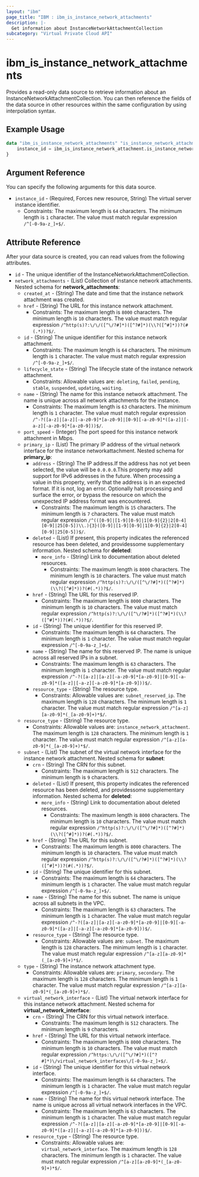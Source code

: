 ```yaml
---
layout: "ibm"
page_title: "IBM : ibm_is_instance_network_attachments"
description: |-
  Get information about InstanceNetworkAttachmentCollection
subcategory: "Virtual Private Cloud API"
---
```


# ibm_is_instance_network_attachments

Provides a read-only data source to retrieve information about an InstanceNetworkAttachmentCollection. You can then reference the fields of the data source in other resources within the same configuration by using interpolation syntax.

## Example Usage

```terraform
data "ibm_is_instance_network_attachments" "is_instance_network_attachments" {
	instance_id = ibm_is_instance_network_attachment.is_instance_network_attachment.instance_id
}
```

## Argument Reference

You can specify the following arguments for this data source.

* `instance_id` - (Required, Forces new resource, String) The virtual server instance identifier.
  * Constraints: The maximum length is `64` characters. The minimum length is `1` character. The value must match regular expression `/^[-0-9a-z_]+$/`.

## Attribute Reference

After your data source is created, you can read values from the following attributes.

* `id` - The unique identifier of the InstanceNetworkAttachmentCollection.
* `network_attachments` - (List) Collection of instance network attachments.
Nested schema for **network_attachments**:
	* `created_at` - (String) The date and time that the instance network attachment was created.
	* `href` - (String) The URL for this instance network attachment.
	  * Constraints: The maximum length is `8000` characters. The minimum length is `10` characters. The value must match regular expression `/^http(s)?:\/\/([^\/?#]*)([^?#]*)(\\?([^#]*))?(#(.*))?$/`.
	* `id` - (String) The unique identifier for this instance network attachment.
	  * Constraints: The maximum length is `64` characters. The minimum length is `1` character. The value must match regular expression `/^[-0-9a-z_]+$/`.
	* `lifecycle_state` - (String) The lifecycle state of the instance network attachment.
	  * Constraints: Allowable values are: `deleting`, `failed`, `pending`, `stable`, `suspended`, `updating`, `waiting`.
	* `name` - (String) The name for this instance network attachment. The name is unique across all network attachments for the instance.
	  * Constraints: The maximum length is `63` characters. The minimum length is `1` character. The value must match regular expression `/^-?([a-z]|[a-z][-a-z0-9]*[a-z0-9]|[0-9][-a-z0-9]*([a-z]|[-a-z][-a-z0-9]*[a-z0-9]))$/`.
	* `port_speed` - (Integer) The port speed for this instance network attachment in Mbps.
	* `primary_ip` - (List) The primary IP address of the virtual network interface for the instance networkattachment.
	Nested schema for **primary_ip**:
		* `address` - (String) The IP address.If the address has not yet been selected, the value will be `0.0.0.0`.This property may add support for IPv6 addresses in the future. When processing a value in this property, verify that the address is in an expected format. If it is not, log an error. Optionally halt processing and surface the error, or bypass the resource on which the unexpected IP address format was encountered.
		  * Constraints: The maximum length is `15` characters. The minimum length is `7` characters. The value must match regular expression `/^(([0-9]|[1-9][0-9]|1[0-9]{2}|2[0-4][0-9]|25[0-5])\\.){3}([0-9]|[1-9][0-9]|1[0-9]{2}|2[0-4][0-9]|25[0-5])$/`.
		* `deleted` - (List) If present, this property indicates the referenced resource has been deleted, and providessome supplementary information.
		Nested schema for **deleted**:
			* `more_info` - (String) Link to documentation about deleted resources.
			  * Constraints: The maximum length is `8000` characters. The minimum length is `10` characters. The value must match regular expression `/^http(s)?:\/\/([^\/?#]*)([^?#]*)(\\?([^#]*))?(#(.*))?$/`.
		* `href` - (String) The URL for this reserved IP.
		  * Constraints: The maximum length is `8000` characters. The minimum length is `10` characters. The value must match regular expression `/^http(s)?:\/\/([^\/?#]*)([^?#]*)(\\?([^#]*))?(#(.*))?$/`.
		* `id` - (String) The unique identifier for this reserved IP.
		  * Constraints: The maximum length is `64` characters. The minimum length is `1` character. The value must match regular expression `/^[-0-9a-z_]+$/`.
		* `name` - (String) The name for this reserved IP. The name is unique across all reserved IPs in a subnet.
		  * Constraints: The maximum length is `63` characters. The minimum length is `1` character. The value must match regular expression `/^-?([a-z]|[a-z][-a-z0-9]*[a-z0-9]|[0-9][-a-z0-9]*([a-z]|[-a-z][-a-z0-9]*[a-z0-9]))$/`.
		* `resource_type` - (String) The resource type.
		  * Constraints: Allowable values are: `subnet_reserved_ip`. The maximum length is `128` characters. The minimum length is `1` character. The value must match regular expression `/^[a-z][a-z0-9]*(_[a-z0-9]+)*$/`.
	* `resource_type` - (String) The resource type.
	  * Constraints: Allowable values are: `instance_network_attachment`. The maximum length is `128` characters. The minimum length is `1` character. The value must match regular expression `/^[a-z][a-z0-9]*(_[a-z0-9]+)*$/`.
	* `subnet` - (List) The subnet of the virtual network interface for the instance network attachment.
	Nested schema for **subnet**:
		* `crn` - (String) The CRN for this subnet.
		  * Constraints: The maximum length is `512` characters. The minimum length is `9` characters.
		* `deleted` - (List) If present, this property indicates the referenced resource has been deleted, and providessome supplementary information.
		Nested schema for **deleted**:
			* `more_info` - (String) Link to documentation about deleted resources.
			  * Constraints: The maximum length is `8000` characters. The minimum length is `10` characters. The value must match regular expression `/^http(s)?:\/\/([^\/?#]*)([^?#]*)(\\?([^#]*))?(#(.*))?$/`.
		* `href` - (String) The URL for this subnet.
		  * Constraints: The maximum length is `8000` characters. The minimum length is `10` characters. The value must match regular expression `/^http(s)?:\/\/([^\/?#]*)([^?#]*)(\\?([^#]*))?(#(.*))?$/`.
		* `id` - (String) The unique identifier for this subnet.
		  * Constraints: The maximum length is `64` characters. The minimum length is `1` character. The value must match regular expression `/^[-0-9a-z_]+$/`.
		* `name` - (String) The name for this subnet. The name is unique across all subnets in the VPC.
		  * Constraints: The maximum length is `63` characters. The minimum length is `1` character. The value must match regular expression `/^-?([a-z]|[a-z][-a-z0-9]*[a-z0-9]|[0-9][-a-z0-9]*([a-z]|[-a-z][-a-z0-9]*[a-z0-9]))$/`.
		* `resource_type` - (String) The resource type.
		  * Constraints: Allowable values are: `subnet`. The maximum length is `128` characters. The minimum length is `1` character. The value must match regular expression `/^[a-z][a-z0-9]*(_[a-z0-9]+)*$/`.
	* `type` - (String) The instance network attachment type.
	  * Constraints: Allowable values are: `primary`, `secondary`. The maximum length is `128` characters. The minimum length is `1` character. The value must match regular expression `/^[a-z][a-z0-9]*(_[a-z0-9]+)*$/`.
	* `virtual_network_interface` - (List) The virtual network interface for this instance network attachment.
	Nested schema for **virtual_network_interface**:
		* `crn` - (String) The CRN for this virtual network interface.
		  * Constraints: The maximum length is `512` characters. The minimum length is `9` characters.
		* `href` - (String) The URL for this virtual network interface.
		  * Constraints: The maximum length is `8000` characters. The minimum length is `10` characters. The value must match regular expression `/^https:\/\/([^\/?#]*)([^?#]*)\/virtual_network_interfaces\/[-0-9a-z_]+$/`.
		* `id` - (String) The unique identifier for this virtual network interface.
		  * Constraints: The maximum length is `64` characters. The minimum length is `1` character. The value must match regular expression `/^[-0-9a-z_]+$/`.
		* `name` - (String) The name for this virtual network interface. The name is unique across all virtual network interfaces in the VPC.
		  * Constraints: The maximum length is `63` characters. The minimum length is `1` character. The value must match regular expression `/^-?([a-z]|[a-z][-a-z0-9]*[a-z0-9]|[0-9][-a-z0-9]*([a-z]|[-a-z][-a-z0-9]*[a-z0-9]))$/`.
		* `resource_type` - (String) The resource type.
		  * Constraints: Allowable values are: `virtual_network_interface`. The maximum length is `128` characters. The minimum length is `1` character. The value must match regular expression `/^[a-z][a-z0-9]*(_[a-z0-9]+)*$/`.

